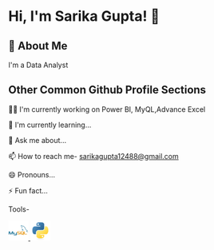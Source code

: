 

# Hi, I'm Sarika Gupta! 👋





## 🚀 About Me
I'm a Data Analyst





## Other Common Github Profile Sections
👩‍💻 I'm currently working on Power BI, MyQL,Advance Excel

🧠 I'm currently learning...

💬 Ask me about...

📫 How to reach me- sarikagupta12488@gmail.com

😄 Pronouns...

⚡️ Fun fact...

Tools-

<p align="left"> <a href="https://www.mysql.com/" target="_blank" rel="noreferrer"> <img src="https://raw.githubusercontent.com/devicons/devicon/master/icons/mysql/mysql-original-wordmark.svg" alt="mysql" width="40" height="40"/> </a> <a href="https://www.python.org" target="_blank" rel="noreferrer"> <img src="https://raw.githubusercontent.com/devicons/devicon/master/icons/python/python-original.svg" alt="python" width="40" height="40"/> </a> </p>
